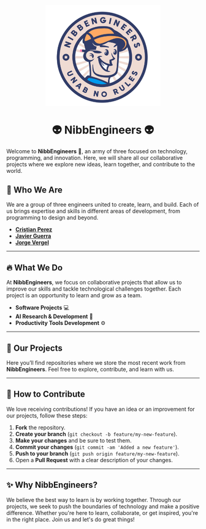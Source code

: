 <div align="center">
  <img src="logo.svg" alt="Logo" width="300px" />
  <h1>👽 <b>NibbEngineers</b> 👽</h1>
</div>

Welcome to **NibbEngineers** 🚀, an army of three focused on technology, programming, and innovation. Here, we will share all our collaborative projects where we explore new ideas, learn together, and contribute to the world.

## 🤖 **Who We Are**

We are a group of three engineers united to create, learn, and build. Each of us brings expertise and skills in different areas of development, from programming to design and beyond.

- **[Cristian Perez](https://github.com/TostuU)**
- **[Javier Guerra](https://github.com/jwar28)**
- **[Jorge Vergel](https://github.com/jorgev898)**

---

## 🔥 **What We Do**

At **NibbEngineers**, we focus on collaborative projects that allow us to improve our skills and tackle technological challenges together. Each project is an opportunity to learn and grow as a team.

- **Software Projects** 💻
- **AI Research & Development** 🧠
- **Productivity Tools Development** ⚙️

---

## 🚀 **Our Projects**

Here you’ll find repositories where we store the most recent work from **NibbEngineers**. Feel free to explore, contribute, and learn with us.

---

## 📂 **How to Contribute**

We love receiving contributions! If you have an idea or an improvement for our projects, follow these steps:

1. **Fork** the repository.
2. **Create your branch** (`git checkout -b feature/my-new-feature`).
3. **Make your changes** and be sure to test them.
4. **Commit your changes** (`git commit -am 'Added a new feature'`).
5. **Push to your branch** (`git push origin feature/my-new-feature`).
6. Open a **Pull Request** with a clear description of your changes.

---

## ✨ **Why NibbEngineers?**

We believe the best way to learn is by working together. Through our projects, we seek to push the boundaries of technology and make a positive difference. Whether you're here to learn, collaborate, or get inspired, you're in the right place. Join us and let's do great things!
